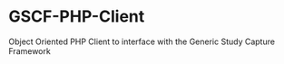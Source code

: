 GSCF-PHP-Client
===============

Object Oriented PHP Client to interface with the Generic Study Capture Framework